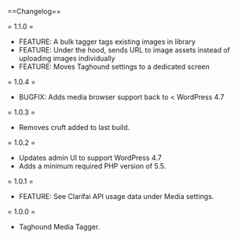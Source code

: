 ==Changelog==

= 1.1.0 =
* FEATURE: A bulk tagger tags existing images in library
* FEATURE: Under the hood, sends URL to image assets instead of uploading images individually
* FEATURE: Moves Taghound settings to a dedicated screen

= 1.0.4 =
* BUGFIX: Adds media browser support back to < WordPress 4.7

= 1.0.3 =
* Removes cruft added to last build.

= 1.0.2 =
* Updates admin UI to support WordPress 4.7
* Adds a minimum required PHP version of 5.5.

= 1.0.1 =
* FEATURE: See Clarifai API usage data under Media settings.

= 1.0.0 =
* Taghound Media Tagger.
